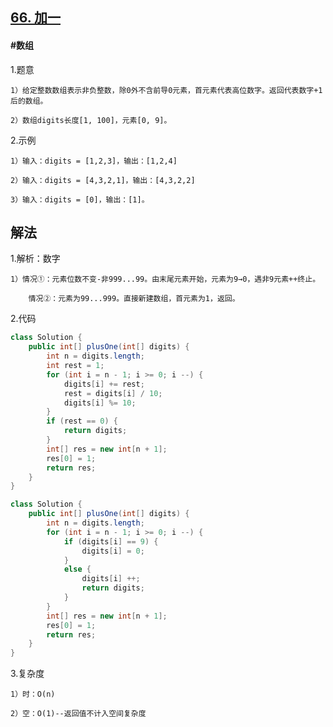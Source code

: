 ## [66. 加一](https://leetcode.cn/problems/plus-one/)

#### #数组
1.题意

    1）给定整数数组表示非负整数，除0外不含前导0元素，首元素代表高位数字。返回代表数字+1后的数组。

    2）数组digits长度[1, 100]，元素[0, 9]。

2.示例

    1）输入：digits = [1,2,3]，输出：[1,2,4]

    2）输入：digits = [4,3,2,1]，输出：[4,3,2,2]

    3）输入：digits = [0]，输出：[1]。
## 解法
1.解析：数字

    1）情况①：元素位数不变-非999...99。由末尾元素开始，元素为9→0，遇非9元素++终止。

        情况②：元素为99...999。直接新建数组，首元素为1，返回。

2.代码
```java
class Solution {
    public int[] plusOne(int[] digits) {     
        int n = digits.length;
        int rest = 1;
        for (int i = n - 1; i >= 0; i --) {
            digits[i] += rest;
            rest = digits[i] / 10;
            digits[i] %= 10;
        }
        if (rest == 0) {
            return digits;
        }
        int[] res = new int[n + 1];
        res[0] = 1;
        return res;        
    }
}
```
```java
class Solution {
    public int[] plusOne(int[] digits) {
        int n = digits.length;
        for (int i = n - 1; i >= 0; i --) {
            if (digits[i] == 9) {
                digits[i] = 0;
            }
            else {
                digits[i] ++;
                return digits;
            }
        }
        int[] res = new int[n + 1];
        res[0] = 1;
        return res;       
    }
}
```
3.复杂度

    1）时：O(n)

    2）空：O(1)--返回值不计入空间复杂度
